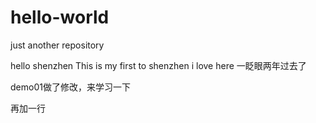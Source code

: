 # hello-world
just another repository

hello shenzhen
This is my first to shenzhen
i love here
一眨眼两年过去了

demo01做了修改，来学习一下

再加一行



